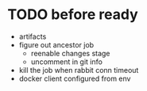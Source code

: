 # TODO before ready
- artifacts
- figure out ancestor job
  - reenable changes stage
  - uncomment in git info
- kill the job when rabbit conn timeout
- docker client configured from env
